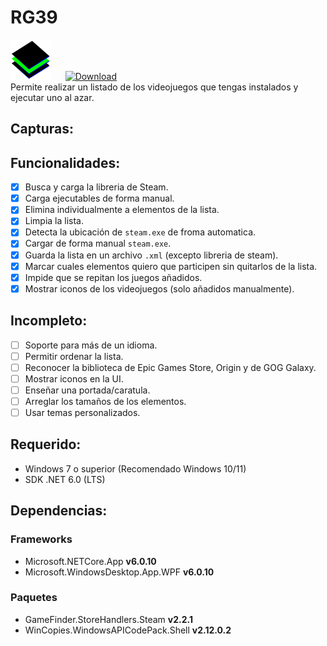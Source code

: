 # RG39
![RG39Icon](/RG39/Images/RG39.svg)
&nbsp;&nbsp;&nbsp;&nbsp;
[![Download](https://img.shields.io/static/v1?style=for-the-badge&logo=windows&label=download&message=windows-x64&color=0000FF)](https://github.com/IgnacioVeiga/RG39/releases/latest/download/RG39.exe)</br>
Permite realizar un listado de los videojuegos que tengas instalados y ejecutar uno al azar.

## Capturas:

## Funcionalidades:
- [x] Busca y carga la libreria de Steam.
- [x] Carga ejecutables de forma manual.
- [x] Elimina individualmente a elementos de la lista.
- [x] Limpia la lista.
- [x] Detecta la ubicación de `steam.exe` de froma automatica.
- [x] Cargar de forma manual `steam.exe`.
- [x] Guarda la lista en un archivo `.xml` (excepto libreria de steam).
- [x] Marcar cuales elementos quiero que participen sin quitarlos de la lista.
- [x] Impide que se repitan los juegos añadidos.
- [x] Mostrar iconos de los videojuegos (solo añadidos manualmente).

## Incompleto:
- [ ] Soporte para más de un idioma.
- [ ] Permitir ordenar la lista.
- [ ] Reconocer la biblioteca de Epic Games Store, Origin y de GOG Galaxy.
- [ ] Mostrar iconos en la UI.
- [ ] Enseñar una portada/caratula.
- [ ] Arreglar los tamaños de los elementos.
- [ ] Usar temas personalizados.

## Requerido:
- Windows 7 o superior (Recomendado Windows 10/11)
- SDK .NET 6.0 (LTS)

## Dependencias:
### Frameworks
- Microsoft.NETCore.App **v6.0.10**
- Microsoft.WindowsDesktop.App.WPF **v6.0.10**

### Paquetes
- GameFinder.StoreHandlers.Steam **v2.2.1**
- WinCopies.WindowsAPICodePack.Shell **v2.12.0.2**
